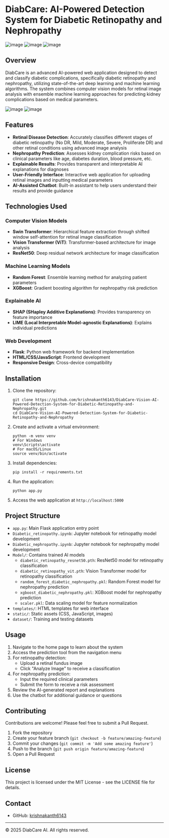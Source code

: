 # DiabCare: AI-Powered Detection System for Diabetic Retinopathy and Nephropathy


![image](https://github.com/user-attachments/assets/d89e45c3-59f8-49aa-b020-bf45bbe3e09f)
![image](https://github.com/user-attachments/assets/84af051b-e230-41ec-b40b-56cfacefbf54)
![image](https://github.com/user-attachments/assets/e05836b0-bfb3-491e-8453-d83365bcb5a0)




## Overview

DiabCare is an advanced AI-powered web application designed to detect and classify diabetic complications, specifically diabetic retinopathy and nephropathy, utilizing state-of-the-art deep learning and machine learning algorithms. The system combines computer vision models for retinal image analysis with ensemble machine learning approaches for predicting kidney complications based on medical parameters.

![image](https://github.com/user-attachments/assets/0a9589a3-0fa0-4017-9998-447a84b1f90b)
![image](https://github.com/user-attachments/assets/888c9d5b-3771-4033-aa98-eaa7700205e7)



## Features

- **Retinal Disease Detection**: Accurately classifies different stages of diabetic retinopathy (No DR, Mild, Moderate, Severe, Proliferate DR) and other retinal conditions using advanced image analysis
- **Nephropathy Prediction**: Assesses kidney complication risks based on clinical parameters like age, diabetes duration, blood pressure, etc.
- **Explainable Results**: Provides transparent and interpretable AI explanations for diagnoses
- **User-Friendly Interface**: Interactive web application for uploading retinal images and inputting medical parameters
- **AI-Assisted Chatbot**: Built-in assistant to help users understand their results and provide guidance

## Technologies Used

### Computer Vision Models
- **Swin Transformer**: Hierarchical feature extraction through shifted window self-attention for retinal image classification
- **Vision Transformer (ViT)**: Transformer-based architecture for image analysis
- **ResNet50**: Deep residual network architecture for image classification

### Machine Learning Models
- **Random Forest**: Ensemble learning method for analyzing patient parameters
- **XGBoost**: Gradient boosting algorithm for nephropathy risk prediction

### Explainable AI
- **SHAP (SHapley Additive Explanations)**: Provides transparency on feature importance
- **LIME (Local Interpretable Model-agnostic Explanations)**: Explains individual predictions

### Web Development
- **Flask**: Python web framework for backend implementation
- **HTML/CSS/JavaScript**: Frontend development
- **Responsive Design**: Cross-device compatibility

## Installation

1. Clone the repository:
   ```
   git clone https://github.com/krishnakanth6143/DiabCare-Vision-AI-Powered-Detection-System-for-Diabetic-Retinopathy-and-Nephropathy.git
   cd DiabCare-Vision-AI-Powered-Detection-System-for-Diabetic-Retinopathy-and-Nephropathy
   ```

2. Create and activate a virtual environment:
   ```
   python -m venv venv
   # For Windows
   venv\Scripts\activate
   # For macOS/Linux
   source venv/bin/activate
   ```

3. Install dependencies:
   ```
   pip install -r requirements.txt
   ```

4. Run the application:
   ```
   python app.py
   ```

5. Access the web application at `http://localhost:5000`

## Project Structure

- `app.py`: Main Flask application entry point
- `Diabetic_retinopathy.ipynb`: Jupyter notebook for retinopathy model development
- `Diabetic_nephropathy.ipynb`: Jupyter notebook for nephropathy model development
- `Model/`: Contains trained AI models
  - `diabetic_retinopathy_resnet50.pth`: ResNet50 model for retinopathy classification
  - `diabetic_retinopathy_vit.pth`: Vision Transformer model for retinopathy classification
  - `random_forest_diabetic_nephropathy.pkl`: Random Forest model for nephropathy prediction
  - `xgboost_diabetic_nephropathy.pkl`: XGBoost model for nephropathy prediction
  - `scaler.pkl`: Data scaling model for feature normalization
- `templates/`: HTML templates for web interface
- `static/`: Static assets (CSS, JavaScript, images)
- `dataset/`: Training and testing datasets

## Usage

1. Navigate to the home page to learn about the system
2. Access the prediction tool from the navigation menu
3. For retinopathy detection:
   - Upload a retinal fundus image
   - Click "Analyze Image" to receive a classification
4. For nephropathy prediction:
   - Input the required clinical parameters
   - Submit the form to receive a risk assessment
5. Review the AI-generated report and explanations
6. Use the chatbot for additional guidance or questions

## Contributing

Contributions are welcome! Please feel free to submit a Pull Request.

1. Fork the repository
2. Create your feature branch (`git checkout -b feature/amazing-feature`)
3. Commit your changes (`git commit -m 'Add some amazing feature'`)
4. Push to the branch (`git push origin feature/amazing-feature`)
5. Open a Pull Request

## License

This project is licensed under the MIT License - see the LICENSE file for details.

## Contact
- GitHub: [krishnakanth6143](https://github.com/krishnakanth6143)

---

© 2025 DiabCare AI. All rights reserved.
